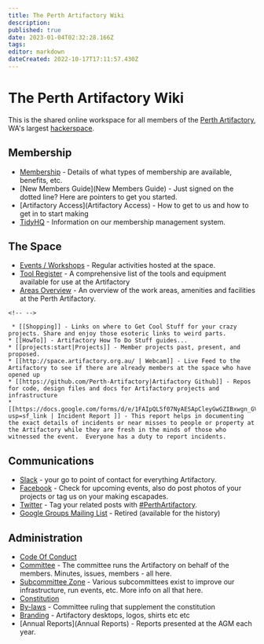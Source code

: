 ```yaml
---
title: The Perth Artifactory Wiki
description: 
published: true
date: 2023-01-04T02:32:28.166Z
tags: 
editor: markdown
dateCreated: 2022-10-17T17:11:57.430Z
---
```


# The Perth Artifactory Wiki

This is the shared online workspace for all members of the [Perth Artifactory](http://artifactory.org.au/), WA's largest [hackerspace](http://en.wikipedia.org/wiki/Hackerspace).

## Membership

-   [Membership](Membership) - Details of what types of membership are available, benefits, etc.
-   [New Members Guide](New Members Guide) - Just signed on the dotted line? Here are pointers to get you started.
-   [Artifactory Access](Artifactory Access) - How to get to us and how to get in to start making
-   [TidyHQ](TidyClub) - Information on our membership management system.

## The Space

-   [Events / Workshops](/events/) - Regular activities hosted at the space.
-   [Tool Register](/tools/start) - A comprehensive list of the tools and equipment available for use at the Artifactory
-   [Areas Overview](new_members_guide&#areas_directory) - An overview of the work areas, amenities and facilities at the Perth Artifactory.

```{=html}
<!-- -->
```
     * [[Shopping]] - Links on where to Get Cool Stuff for your crazy projects. Share and enjoy those esoteric links to weird parts.
    * [[HowTo]] - Artifactory How To Do Stuff guides...
    * [[projects:start|Projects]] - Member projects past, present, and proposed.
    * [[http://space.artifactory.org.au/ | Webcam]] - Live Feed to the Artifactory to see if there are already members at the space who have opened up
    * [[https://github.com/Perth-Artifactory|Artifactory Github]] - Repos for code, design files and docs for Artifactory projects and infrastructure
    * [[https://docs.google.com/forms/d/e/1FAIpQLSf07NyAESApCleyGwGZIBxwgn_GVUrQ9qTAdJ7E9ICcxEiWPw/viewform?usp=sf_link | Incident Report ]] - This report helps in documenting the exact details of incidents or near misses to people or property at the Artifactory while they are fresh in the minds of those who witnessed the event.  Everyone has a duty to report incidents.

## Communications

-   [Slack](https://space.artifactory.org.au/slack) - your go to point of contact for everything Artifactory.
-   [Facebook](http://facebook.com/perthartifactory) - Check for upcoming events, also do post photos of your projects or tag us on your making escapades.
-   [Twitter](http://twitter.com/PerthArtifact) - Tag your related posts with [\#PerthArtifactory](http://twitter.com/search?q=#PerthArtifactory).
-    [Google Groups Mailing List](http://groups.google.com/group/artifactory-core) - Retired (available for the history)

## Administration

-   [Code Of Conduct](/committee/code_of_conduct)
-   [Committee](/committee/) - The committee runs the Artifactory on behalf of the members. Minutes, issues, members - all here.
-   [Subcommittee Zone](/subcommittee/) - Various subcommittees exist to improve our infrastructure, run events, etc. More info on all that here.
-   [Constitution](Constitution)
-   [By-laws](/committee/committeerulings#by-laws/) - Committee ruling that supplement the constitution
-   [Branding](/branding/) - Artifactory desktops, logos, shirts etc etc
-   [Annual Reports](Annual Reports) - Reports presented at the AGM each year.
